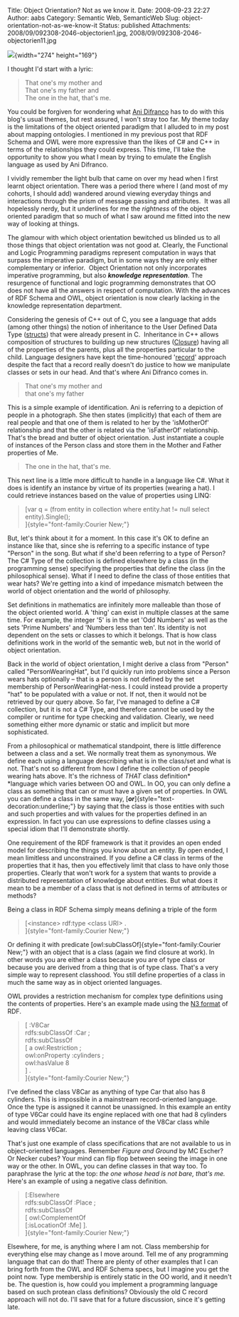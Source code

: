 Title: Object Orientation? Not as we know it.
Date: 2008-09-23 22:27
Author: aabs
Category: Semantic Web, SemanticWeb
Slug: object-orientation-not-as-we-know-it
Status: published
Attachments: 2008/09/092308-2046-objectorien1.jpg, 2008/09/092308-2046-objectorien11.jpg

![](http://www.usask.ca/education/coursework/skaalid/theory/gestalt/gestaltimages/horses2.jpg){width="274" height="169"}

I thought I'd start with a lyric:

> That one's my mother and  
> That one's my father and  
> The one in the hat, that's me.

You could be forgiven for wondering what [Ani Difranco](http://www.google.com/musicl?lid=Kw1fcniQjnO&aid=K9lpxkBoREB) has to do with this blog's usual themes, but rest assured, I won't stray too far. My theme today is the limitations of the object oriented paradigm that I alluded to in my post about mapping ontologies. I mentioned in my previous post that RDF Schema and OWL were more expressive than the likes of C\# and C++ in terms of the relationships they could express. This time, I'll take the opportunity to show you what I mean by trying to emulate the English language as used by Ani Difranco.

I vividly remember the light bulb that came on over my head when I first learnt object orientation. There was a period there where I (and most of my cohorts, I should add) wandered around viewing everyday things and interactions through the prism of message passing and attributes.  It was all hopelessly nerdy, but it underlines for me the *rightness* of the object oriented paradigm that so much of what I saw around me fitted into the new way of looking at things.

The glamour with which object orientation bewitched us blinded us to all those things that object orientation was not good at. Clearly, the Functional and Logic Programming paradigms represent computation in ways that surpass the imperative paradigm, but in some ways they are only either complementary or inferior.  Object Orientation not only incorporates imperative programming, but also ***knowledge representation***. The resurgence of functional and logic programming demonstrates that OO does not have all the answers in respect of computation. With the advances of RDF Schema and OWL, object orientation is now clearly lacking in the knowledge representation department.

Considering the genesis of C++ out of C, you see a language that adds (among other things) the notion of inheritance to the User Defined Data Type ([structs](http://en.wikipedia.org/wiki/C_syntax)) that were already present in C.  Inheritance in C++ allows composition of structures to building up new structures ([Closure](http://aabs.wordpress.com/2008/05/29/functional-programming-lessons-from-high-school-arithmetic/)) having all of the properties of the parents, plus all the properties particular to the child. Language designers have kept the time-honoured '[record](http://en.wikipedia.org/wiki/Record_(computer_science))' approach despite the fact that a record really doesn't do justice to how we manipulate classes or sets in our head. And that's where Ani Difranco comes in.

> That one's my mother and  
> that one's my father

This is a simple example of identification. Ani is referring to a depiction of people in a photograph. She then states (implicitly) that each of them are real people and that one of them is related to her by the 'isMotherOf' relationship and that the other is related via the 'isFatherOf' relationship. That's the bread and butter of object orientation. Just instantiate a couple of instances of the Person class and store them in the Mother and Father properties of Me.

> The one in the hat, that's me.

This next line is a little more difficult to handle in a language like C\#. What it does is identify an instance by virtue of its properties (wearing a hat). I could retrieve instances based on the value of properties using LINQ:

> [var q = (from entity in collection where entity.hat != null select entity).Single();  
> ]{style="font-family:Courier New;"}

But, let's think about it for a moment. In this case it's OK to define an instance like that, since she is referring to a specific instance of type "Person" in the song. But what if she'd been referring to a type of Person? The C\# Type of the collection is defined elsewhere by a class (in the programming sense) specifying the properties that define the class (in the philosophical sense). What if I need to define the class of those entities that wear hats? We're getting into a kind of impedance mismatch between the world of object orientation and the world of philosophy.

Set definitions in mathematics are infinitely more malleable than those of the object oriented world. A 'thing' can exist in multiple classes at the same time. For example, the integer '5' is in the set 'Odd Numbers' as well as the sets 'Prime Numbers' and 'Numbers less than ten'. Its identity is not dependent on the sets or classes to which it belongs. That is how class definitions work in the world of the semantic web, but not in the world of object orientation.

Back in the world of object orientation, I might derive a class from "Person" called "PersonWearingHat", but I'd quickly run into problems since a Person wears hats optionally – that is a person is not defined by the set membership of PersonWearingHat-ness. I could instead provide a property "hat" to be populated with a value or not. If not, then it would not be retrieved by our query above. So far, I've managed to define a C\# collection, but it is not a C\# Type, and therefore cannot be used by the compiler or runtime for type checking and validation. Clearly, we need something either more dynamic or static and implicit but more sophisticated.

From a philosophical or mathematical standpoint, there is little difference between a class and a set. We normally treat them as synonymous. We define each using a language describing what is in the class/set and what is not. That's not so different from how I define the collection of people wearing hats above. It's the richness of *THAT* class definition*  
*language which varies between OO and OWL. In OO, you can only define a class as something that can or must have a given set of properties. In OWL you can define a class in the same way, [***or***]{style="text-decoration:underline;"} by saying that the class is those entities with such and such properties and with values for the properties defined in an expression. In fact you can use expressions to define classes using a special idiom that I'll demonstrate shortly.

One requirement of the RDF framework is that it provides an open ended model for describing the things you know about an entity. By open ended, I mean limitless and unconstrained. If you define a C\# class in terms of the properties that it has, then you effectively limit that class to have only those properties. Clearly that won't work for a system that wants to provide a distributed representation of knowledge about entities. But what does it mean to be a member of a class that is not defined in terms of attributes or methods?

Being a class in RDF Schema simply means defining a triple of the form

> [\<instance\> rdf:type \<class URI\> .  
> ]{style="font-family:Courier New;"}

Or defining it with predicate [owl:subClassOf]{style="font-family:Courier New;"} with an object that is a class (again we find closure at work). In other words you are either a class because you are of type class or because you are derived from a thing that is of type class. That's a very simple way to represent classhood. You still define properties of a class in much the same way as in object oriented languages.

OWL provides a restriction mechanism for complex type definitions using the contents of properties. Here's an example made using the [N3 format](http://www.w3.org/TeamSubmission/n3/) of RDF.

> [ :V8Car  
> rdfs:subClassOf :Car ;  
> rdfs:subClassOf  
> \[ a owl:Restriction ;  
> owl:onProperty :cylinders ;  
> owl:hasValue 8  
> \] .  
> ]{style="font-family:Courier New;"}

I've defined the class V8Car as anything of type Car that also has 8 cylinders. This is impossible in a mainstream record-oriented language. Once the type is assigned it cannot be unassigned. In this example an entity of type V6Car could have its engine replaced with one that had 8 cylinders and would immediately become an instance of the V8Car class while leaving class V6Car.

That's just one example of class specifications that are not available to us in object-oriented languages. Remember *Figure and Ground* by MC Escher? Or Necker cubes? Your mind can flip flop between seeing the image in one way or the other. In OWL, you can define classes in that way too. To paraphrase the lyric at the top: *the one whose head is not bare, that's me.* Here's an example of using a negative class definition.

> [:Elsewhere  
> rdfs:subClassOf :Place ;  
> rdfs:subClassOf  
> \[ owl:ComplementOf  
> \[:isLocationOf :Me\] \].  
> ]{style="font-family:Courier New;"}

Elsewhere, for me, is anything where I am not. Class membership for everything else may change as I move around. Tell me of any programming language that can do that! There are plenty of other examples that I can bring forth from the OWL and RDF Schema specs, but I imagine you get the point now. Type membership is entirely static in the OO world, and it needn't be. The question is, how could you implement a programming language based on such protean class definitions? Obviously the old C record approach will not do. I'll save that for a future discussion, since it's getting late.
